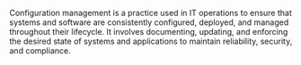 Configuration management is a practice used in IT operations to ensure that systems and software are consistently configured, deployed, and managed throughout their lifecycle. It involves documenting, updating, and enforcing the desired state of systems and applications to maintain reliability, security, and compliance.
